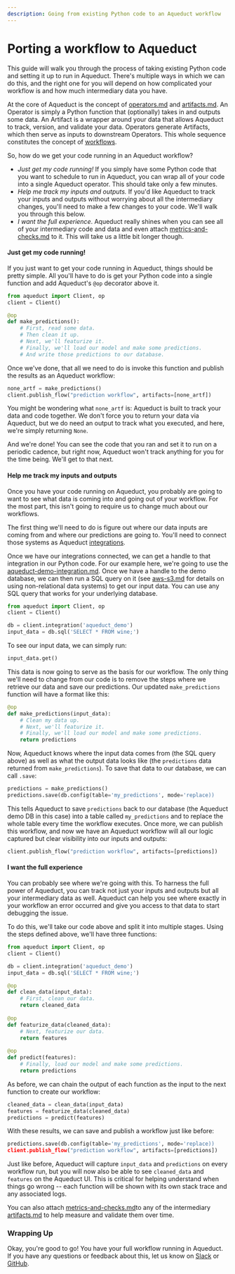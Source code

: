 ```yaml
---
description: Going from existing Python code to an Aqueduct workflow
---
```


# Porting a workflow to Aqueduct

This guide will walk you through the process of taking existing Python code and setting it up to run in Aqueduct. There's multiple ways in which we can do this, and the right one for you will depend on how complicated your workflow is and how much intermediary data you have.&#x20;

At the core of Aqueduct is the concept of [operators.md](../operators.md "mention") and [artifacts.md](../artifacts.md "mention"). An Operator is simply a Python function that (optionally) takes in and outputs some data. An Artifact is a wrapper around your data that allows Aqueduct to track, version, and validate your data. Operators generate Artifacts, which then serve as inputs to downstream Operators. This whole sequence constitutes the concept of [workflows](../workflows/ "mention").

So, how do we get your code running in an Aqueduct workflow?

* _Just get my code running!_ If you simply have some Python code that you want to schedule to run in Aqueduct, you can wrap all of your code into a single Aqueduct operator. This should take only a few minutes.
* _Help me track my inputs and outputs._ If you'd like Aqueduct to track your inputs and outputs without worrying about all the intermediary changes, you'll need to make a few changes to your code. We'll walk you through this below.
* _I want the full experience_. Aqueduct really shines when you can see all of your intermediary code and data and even attach [metrics-and-checks.md](../metrics-and-checks.md "mention") to it. This will take us a little bit longer though.

#### Just get my code running!

If you just want to get your code running in Aqueduct, things should be pretty simple. All you'll have to do is get your Python code into a single function and add Aqueduct's `@op` decorator above it.

```python
from aqueduct import Client, op
client = Client()

@op
def make_predictions():
    # First, read some data.
    # Then clean it up.
    # Next, we'll featurize it.
    # Finally, we'll load our model and make some predictions.
    # And write those predictions to our database.
```

Once we've done, that all we need to do is invoke this function and publish the results as an Aqueduct workflow:&#x20;

```python
none_artf = make_predictions()
client.publish_flow("prediction workflow", artifacts=[none_artf])
```

You might be wondering what `none_artf` is: Aqueduct is built to track your data and code together. We don't force you to return your data via Aqueduct, but we do need an output to track what you executed, and here, we're simply returning `None`.

And we're done! You can see the code that you ran and set it to run on a periodic cadence, but right now, Aqueduct won't track anything for you for the time being. We'll get to that next.

#### Help me track my inputs and outputs

Once you have your code running on Aqueduct, you probably are going to want to see what data is coming into and going out of your workflow. For the most part, this isn't going to require us to change much about our workflows.&#x20;

The first thing we'll need to do is figure out where our data inputs are coming from and where our predictions are going to. You'll need to connect those systems as Aqueduct [integrations](../integrations/ "mention").&#x20;

Once we have our integrations connected, we can get a handle to that integration in our Python code. For our example here, we're going to use the [aqueduct-demo-integration.md](../integrations/aqueduct-demo-integration.md "mention"). Once we have a handle to the demo database, we can then run a SQL query on it (see [aws-s3.md](../integrations/using-integrations/aws-s3.md "mention") for details on using non-relational data systems) to get our input data. You can use any SQL query that works for your underlying database.

```python
from aqueduct import Client, op
client = Client()

db = client.integration('aqueduct_demo') 
input_data = db.sql('SELECT * FROM wine;')
```

To see our input data, we can simply run:&#x20;

```python
input_data.get()
```

This data is now going to serve as the basis for our workflow. The only thing we'll need to change from our code is to remove the steps where we retrieve our data and save our predictions. Our updated `make_predictions` function will have a format like this:

```python
@op
def make_predictions(input_data):
    # Clean my data up.
    # Next, we'll featurize it.
    # Finally, we'll load our model and make some predictions.
    return predictions
```

Now, Aqueduct knows where the input data comes from (the SQL query above) as well as what the output data looks like (the `predictions` data returned from `make_predictions`). To save that data to our database, we can call `.save`:

```python
predictions = make_predictions()
predictions.save(db.config(table='my_predictions', mode='replace))
```

This tells Aqueduct to save `predictions` back to our database (the Aqueduct demo DB in this case) into a table called `my_predictions` and to replace the whole table every time the workflow executes. Once more, we can publish this workflow, and now we have an Aqueduct workflow will all our logic captured but clear visibility into our inputs and outputs:

```python
client.publish_flow("prediction workflow", artifacts=[predictions])
```

#### I want the full experience

You can probably see where we're going with this. To harness the full power of Aqueduct, you can track not just your inputs and outputs but all your intermediary data as well. Aqueduct can help you see where exactly in your workflow an error occurred and give you access to that data to start debugging the issue.&#x20;

To do this, we'll take our code above and split it into multiple stages. Using the steps defined above, we'll have three functions:

```python
from aqueduct import Client, op
client = Client()

db = client.integration('aqueduct_demo')
input_data = db.sql('SELECT * FROM wine;')

@op
def clean_data(input_data):
    # First, clean our data.
    return cleaned_data
    
@op 
def featurize_data(cleaned_data):
    # Next, featurize our data.
    return features
    
@op
def predict(features):
    # Finally, load our model and make some predictions.
    return predictions
```

As before, we can chain the output of each function as the input to the next function to create our workflow:

```python
cleaned_data = clean_data(input_data)
features = featurize_data(cleaned_data)
predictions = predict(features)
```

With these results, we can save and publish a workflow just like before:

```python
predictions.save(db.config(table='my_predictions', mode='replace))
client.publish_flow("prediction workflow", artifacts=[predictions])
```

Just like before, Aqueduct will capture `input_data` and `predictions` on every workflow run, but you will now also be able to see `cleaned_data` and `features` on the Aqueduct UI. This is critical for helping understand when things go wrong -- each function will be shown with its own stack trace and any associated logs.&#x20;

You can also attach [metrics-and-checks.md](../metrics-and-checks.md "mention")to any of the intermediary [artifacts.md](../artifacts.md "mention") to help measure and validate them over time.&#x20;

### Wrapping Up

Okay, you're good to go! You have your full workflow running in Aqueduct. If you have any questions or feedback about this, let us know on [Slack](https://slack.aqueducthq.com) or [GitHub](https://github.com/aqueducthq/aqueduct/issues/new/choose).&#x20;
